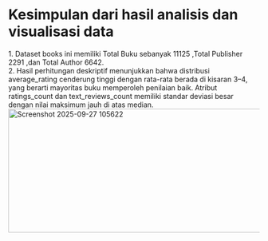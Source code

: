 <h1>Kesimpulan dari hasil analisis dan visualisasi data </h1>
1. Dataset books ini memiliki Total Buku sebanyak 11125 ,Total Publisher 2291 ,dan Total Author 6642.<br />
2. Hasil perhitungan deskriptif menunjukkan bahwa distribusi average_rating cenderung tinggi dengan rata-rata berada di kisaran 3–4, yang berarti mayoritas buku memperoleh penilaian baik. Atribut ratings_count dan text_reviews_count memiliki standar deviasi besar dengan nilai maksimum jauh di atas median.<br />
<img width="726" height="248" alt="Screenshot 2025-09-27 105622" src="https://github.com/user-attachments/assets/98fe91db-3949-40d4-bda6-c10d1d690c65" />

